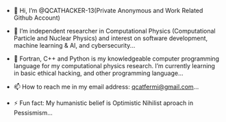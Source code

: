 - 👋 Hi, I’m @QCATHACKER-13(Private Anonymous and Work Related Github Account)

- 👀 I’m independent researcher in Computational Physics (Computational Particle and Nuclear Physics) and interest on software development, machine learning & AI, and cybersecurity...

- 🌱 Fortran, C++ and Python is my knowledgeable computer programming language for my computational physics research. I’m currently learning in basic ethical hacking, and other programming language...

- 📫 How to reach me in my email address: qcatfermi@gmail.com...
- ⚡ Fun fact: My humanistic belief is Optimistic Nihilist aproach in Pessismism...

<!---- 💞️ I’m looking to work and collaborate on a small group of researchers, programmers or software developers, and looking job opportunity in tech company...--->

<!---
QCATHACKER-13/QCATHACKER-13 is a ✨ special ✨ repository because its `README.md` (this file) appears on your GitHub profile.
You can click the Preview link to take a look at your changes.
--->
